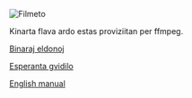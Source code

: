 ![Filmeto](./dok/filmeto.gif)

Kinarta flava ardo estas proviziitan per ffmpeg.

[Binaraj eldonoj](https://github.com/zvd2/wortserchilo-binaraj)

[Esperanta gvidilo](./gŭidilo_eo.md)

[English manual](./gŭidilo_en.md)
